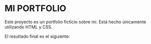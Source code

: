 # MI PORTFOLIO #

Este proyecto es un portfolio ficticio sobre mí. Está hecho únicamente utilizando HTML y CSS.

El resultado final es el siguiente:



